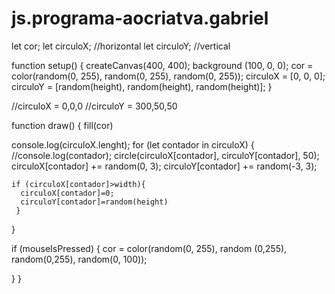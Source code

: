 # js.programa-aocriatva.gabriel

let cor;
let circuloX; //horizontal
let circuloY; //vertical

function setup() {
  createCanvas(400, 400);
  background (100, 0, 0);
  cor = color(random(0, 255), random(0, 255), random(0, 255));
  circuloX = [0, 0, 0];
  circuloY = [random(height), random(height), random(height)];
}

//circuloX = 0,0,0
//circuloY = 300,50,50

function draw() {
  fill(cor)

  console.log(circuloX.lenght);
  for (let contador in circuloX) {
    //console.log(contador);
    circle(circuloX[contador], circuloY[contador], 50);
    circuloX[contador] += random(0, 3);
    circuloY[contador] += random(-3, 3);
    
    if (circuloX[contador]>width){
      circuloX[contador]=0;
      circuloY[contador]=random(height)
     }
  }

   if (mouseIsPressed) {
     cor = color(random(0, 255), random (0,255), random(0,255), random(0, 100));
     
   }
 }
